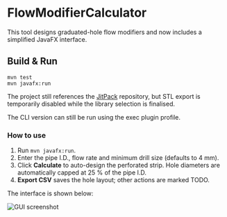 # FlowModifierCalculator

This tool designs graduated-hole flow modifiers and now includes a simplified JavaFX interface.

## Build & Run

```
mvn test
mvn javafx:run
```

The project still references the [JitPack](https://jitpack.io) repository, but
STL export is temporarily disabled while the library selection is finalised.

The CLI version can still be run using the exec plugin profile.

### How to use

1. Run `mvn javafx:run`.
2. Enter the pipe I.D., flow rate and minimum drill size (defaults to 4 mm).
3. Click **Calculate** to auto-design the perforated strip.
   Hole diameters are automatically capped at 25 % of the pipe I.D.
4. **Export CSV** saves the hole layout; other actions are marked TODO.

The interface is shown below:

![GUI screenshot](screenshots/gui.png)
